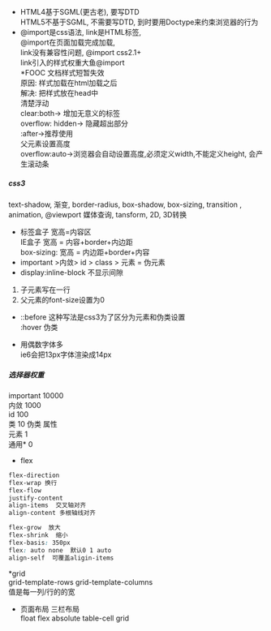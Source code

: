 * HTML4基于SGML(更古老), 要写DTD  
HTML5不基于SGML, 不需要写DTD, 到时要用Doctype来约束浏览器的行为  
* @import是css语法, link是HTML标签,  
@import在页面加载完成加载,  
link没有兼容性问题, @import css2.1+  
link引入的样式权重大鱼@import  
*FOOC 文档样式短暂失效  
原因: 样式加载在html加载之后  
解决: 把样式放在head中  
清楚浮动  
clear:both-> 增加无意义的标签  
overflow: hidden-> 隐藏超出部分  
:after->推荐使用  
父元素设置高度  
overflow:auto->浏览器会自动设置高度,必须定义width,不能定义height, 会产生滚动条
##### css3  
text-shadow, 渐变, border-radius, box-shadow, box-sizing, transition ,  
animation, @viewport 媒体查询, tansform, 2D, 3D转换 
* 标签盒子  宽高=内容区  
IE盒子  宽高 = 内容+border+内边距   
box-sizing: 宽高 = 内边距+border+内容  
* important >内敛> id > class > 元素 = 伪元素  
* display:inline-block  不显示间隙  
1. 子元素写在一行
2. 父元素的font-size设置为0  
* ::before  这种写法是css3为了区分为元素和伪类设置  
:hover 伪类  

* 用偶数字体多  
ie6会把13px字体渲染成14px  
 ##### 选择器权重  
 important  10000  
 内敛  1000  
 id 100  
 类  10  伪类  属性  
 元素  1  
 通用*  0  

* flex  
```css
flex-direction
flex-wrap 换行
flex-flow
justify-content
align-items  交叉轴对齐
align-content 多根轴线对齐
```
```css
flex-grow  放大
flex-shrink  缩小
flex-basis: 350px
flex: auto none  默认0 1 auto
align-self  可覆盖aligin-items
```
*grid  
grid-template-rows  grid-template-columns  
值是每一列/行的的宽
* 页面布局  三栏布局  
float  flex  absolute table-cell  grid  

